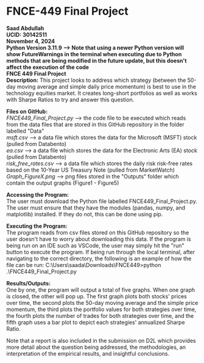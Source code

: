 # FNCE-449 Final Project

**Saad Abdullah**  
**UCID: 30142511**  
**November 4, 2024**  
**Python Version 3.11.9 --> Note that using a newer Python version will show FutureWarnings in the terminal when executing due to Python methods that are being modified in the future update, but this doesn't affect the execution of the code**  
**FNCE 449 Final Project**  
**Description:** This project looks to address which strategy (between the 50-day moving average and simple daily price momentum) is best to use in the technology equities market. It creates long-short portfolios as well as works with Sharpe Ratios to try and answer this question.

**Files on GitHub:**  
_FNCE449_Final_Project.py_ --> the code file to be executed which reads from the data files that are stored in this GitHub repository in the folder labelled "Data"  
_msft.csv_ --> a data file which stores the data for the Microsoft (MSFT) stock (pulled from Databento)  
_ea.csv_ --> a data file which stores the data for the Electronic Arts (EA) stock (pulled from Databento)  
_risk_free_rates.csv_ --> a data file which stores the daily risk risk-free rates based on the 10-Year US Treasury Note (pulled from MarketWatch)  
_Graph_FigureX.png_ --> png files stored in the "Outputs" folder which contain the output graphs (Figure1 - Figure5)

**Accessing the Program:**  
The user must download the Python file labelled FNCE449_Final_Project.py. The user must ensure that they have the modules (pandas, numpy, and matplotlib) installed. If they do not, this can be done using pip.

**Executing the Program:**  
The program reads from csv files stored on this GitHub repository so the user doesn't have to worry about downloading this data. If the program is being run on an IDE such as VSCode, the user may simply hit the "run" button to execute the program. If being run through the local terminal, after navigating to the correct directory, the following is an example of how the file can be run: C:\Users\saada\Downloads\FNCE449>python .\FNCE449_Final_Project.py  

**Results/Outputs:**  
One by one, the program will output a total of five graphs. When one graph is closed, the other will pop up. The first graph plots both stocks' prices over time, the second plots the 50-day moving average and the simple price momentum, the third plots the portfolio values for both strategies over time, the fourth plots the number of trades for both strategies over time, and the fifth graph uses a bar plot to depict each strategies' annualized Sharpe Ratio.  

Note that a report is also included in the submission on D2L which provides more detail about the question being addressed, the methodologies, an interpretation of the empirical results, and insightful conclusions.
